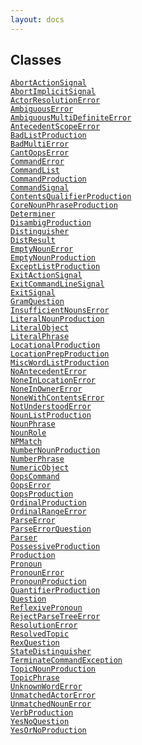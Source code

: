 ```yaml
---
layout: docs
---
```

## Classes

<a href="../object/AbortActionSignal.html#AbortActionSignal"
target="main"><code>AbortActionSignal</code></a>  
<a href="../object/AbortImplicitSignal.html#AbortImplicitSignal"
target="main"><code>AbortImplicitSignal</code></a>  
<a href="../object/ActorResolutionError.html#ActorResolutionError"
target="main"><code>ActorResolutionError</code></a>  
<a href="../object/AmbiguousError.html#AmbiguousError"
target="main"><code>AmbiguousError</code></a>  
<a
href="../object/AmbiguousMultiDefiniteError.html#AmbiguousMultiDefiniteError"
target="main"><code>AmbiguousMultiDefiniteError</code></a>  
<a href="../object/AntecedentScopeError.html#AntecedentScopeError"
target="main"><code>AntecedentScopeError</code></a>  
<a href="../object/BadListProduction.html#BadListProduction"
target="main"><code>BadListProduction</code></a>  
<a href="../object/BadMultiError.html#BadMultiError"
target="main"><code>BadMultiError</code></a>  
<a href="../object/CantOopsError.html#CantOopsError"
target="main"><code>CantOopsError</code></a>  
<a href="../object/CommandError.html#CommandError"
target="main"><code>CommandError</code></a>  
<a href="../object/CommandList.html#CommandList"
target="main"><code>CommandList</code></a>  
<a href="../object/CommandProduction.html#CommandProduction"
target="main"><code>CommandProduction</code></a>  
<a href="../object/CommandSignal.html#CommandSignal"
target="main"><code>CommandSignal</code></a>  
<a
href="../object/ContentsQualifierProduction.html#ContentsQualifierProduction"
target="main"><code>ContentsQualifierProduction</code></a>  
<a
href="../object/CoreNounPhraseProduction.html#CoreNounPhraseProduction"
target="main"><code>CoreNounPhraseProduction</code></a>  
<a href="../object/Determiner.html#Determiner"
target="main"><code>Determiner</code></a>  
<a href="../object/DisambigProduction.html#DisambigProduction"
target="main"><code>DisambigProduction</code></a>  
<a href="../object/Distinguisher.html#Distinguisher"
target="main"><code>Distinguisher</code></a>  
<a href="../object/DistResult.html#DistResult"
target="main"><code>DistResult</code></a>  
<a href="../object/EmptyNounError.html#EmptyNounError"
target="main"><code>EmptyNounError</code></a>  
<a href="../object/EmptyNounProduction.html#EmptyNounProduction"
target="main"><code>EmptyNounProduction</code></a>  
<a href="../object/ExceptListProduction.html#ExceptListProduction"
target="main"><code>ExceptListProduction</code></a>  
<a href="../object/ExitActionSignal.html#ExitActionSignal"
target="main"><code>ExitActionSignal</code></a>  
<a href="../object/ExitCommandLineSignal.html#ExitCommandLineSignal"
target="main"><code>ExitCommandLineSignal</code></a>  
<a href="../object/ExitSignal.html#ExitSignal"
target="main"><code>ExitSignal</code></a>  
<a href="../object/GramQuestion.html#GramQuestion"
target="main"><code>GramQuestion</code></a>  
<a href="../object/InsufficientNounsError.html#InsufficientNounsError"
target="main"><code>InsufficientNounsError</code></a>  
<a href="../object/LiteralNounProduction.html#LiteralNounProduction"
target="main"><code>LiteralNounProduction</code></a>  
<a href="../object/LiteralObject.html#LiteralObject"
target="main"><code>LiteralObject</code></a>  
<a href="../object/LiteralPhrase.html#LiteralPhrase"
target="main"><code>LiteralPhrase</code></a>  
<a href="../object/LocationalProduction.html#LocationalProduction"
target="main"><code>LocationalProduction</code></a>  
<a href="../object/LocationPrepProduction.html#LocationPrepProduction"
target="main"><code>LocationPrepProduction</code></a>  
<a href="../object/MiscWordListProduction.html#MiscWordListProduction"
target="main"><code>MiscWordListProduction</code></a>  
<a href="../object/NoAntecedentError.html#NoAntecedentError"
target="main"><code>NoAntecedentError</code></a>  
<a href="../object/NoneInLocationError.html#NoneInLocationError"
target="main"><code>NoneInLocationError</code></a>  
<a href="../object/NoneInOwnerError.html#NoneInOwnerError"
target="main"><code>NoneInOwnerError</code></a>  
<a href="../object/NoneWithContentsError.html#NoneWithContentsError"
target="main"><code>NoneWithContentsError</code></a>  
<a href="../object/NotUnderstoodError.html#NotUnderstoodError"
target="main"><code>NotUnderstoodError</code></a>  
<a href="../object/NounListProduction.html#NounListProduction"
target="main"><code>NounListProduction</code></a>  
<a href="../object/NounPhrase.html#NounPhrase"
target="main"><code>NounPhrase</code></a>  
<a href="../object/NounRole.html#NounRole"
target="main"><code>NounRole</code></a>  
<a href="../object/NPMatch.html#NPMatch"
target="main"><code>NPMatch</code></a>  
<a href="../object/NumberNounProduction.html#NumberNounProduction"
target="main"><code>NumberNounProduction</code></a>  
<a href="../object/NumberPhrase.html#NumberPhrase"
target="main"><code>NumberPhrase</code></a>  
<a href="../object/NumericObject.html#NumericObject"
target="main"><code>NumericObject</code></a>  
<a href="../object/OopsCommand.html#OopsCommand"
target="main"><code>OopsCommand</code></a>  
<a href="../object/OopsError.html#OopsError"
target="main"><code>OopsError</code></a>  
<a href="../object/OopsProduction.html#OopsProduction"
target="main"><code>OopsProduction</code></a>  
<a href="../object/OrdinalProduction.html#OrdinalProduction"
target="main"><code>OrdinalProduction</code></a>  
<a href="../object/OrdinalRangeError.html#OrdinalRangeError"
target="main"><code>OrdinalRangeError</code></a>  
<a href="../object/ParseError.html#ParseError"
target="main"><code>ParseError</code></a>  
<a href="../object/ParseErrorQuestion.html#ParseErrorQuestion"
target="main"><code>ParseErrorQuestion</code></a>  
<a href="../object/Parser.html#Parser"
target="main"><code>Parser</code></a>  
<a href="../object/PossessiveProduction.html#PossessiveProduction"
target="main"><code>PossessiveProduction</code></a>  
<a href="../object/Production.html#Production"
target="main"><code>Production</code></a>  
<a href="../object/Pronoun.html#Pronoun"
target="main"><code>Pronoun</code></a>  
<a href="../object/PronounError.html#PronounError"
target="main"><code>PronounError</code></a>  
<a href="../object/PronounProduction.html#PronounProduction"
target="main"><code>PronounProduction</code></a>  
<a href="../object/QuantifierProduction.html#QuantifierProduction"
target="main"><code>QuantifierProduction</code></a>  
<a href="../object/Question.html#Question"
target="main"><code>Question</code></a>  
<a href="../object/ReflexivePronoun.html#ReflexivePronoun"
target="main"><code>ReflexivePronoun</code></a>  
<a href="../object/RejectParseTreeError.html#RejectParseTreeError"
target="main"><code>RejectParseTreeError</code></a>  
<a href="../object/ResolutionError.html#ResolutionError"
target="main"><code>ResolutionError</code></a>  
<a href="../object/ResolvedTopic.html#ResolvedTopic"
target="main"><code>ResolvedTopic</code></a>  
<a href="../object/RexQuestion.html#RexQuestion"
target="main"><code>RexQuestion</code></a>  
<a href="../object/StateDistinguisher.html#StateDistinguisher"
target="main"><code>StateDistinguisher</code></a>  
<a
href="../object/TerminateCommandException.html#TerminateCommandException"
target="main"><code>TerminateCommandException</code></a>  
<a href="../object/TopicNounProduction.html#TopicNounProduction"
target="main"><code>TopicNounProduction</code></a>  
<a href="../object/TopicPhrase.html#TopicPhrase"
target="main"><code>TopicPhrase</code></a>  
<a href="../object/UnknownWordError.html#UnknownWordError"
target="main"><code>UnknownWordError</code></a>  
<a href="../object/UnmatchedActorError.html#UnmatchedActorError"
target="main"><code>UnmatchedActorError</code></a>  
<a href="../object/UnmatchedNounError.html#UnmatchedNounError"
target="main"><code>UnmatchedNounError</code></a>  
<a href="../object/VerbProduction.html#VerbProduction"
target="main"><code>VerbProduction</code></a>  
<a href="../object/YesNoQuestion.html#YesNoQuestion"
target="main"><code>YesNoQuestion</code></a>  
<a href="../object/YesOrNoProduction.html#YesOrNoProduction"
target="main"><code>YesOrNoProduction</code></a>  
